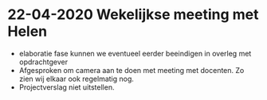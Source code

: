 # 22-04-2020 Wekelijkse meeting met Helen

* elaboratie fase kunnen we eventueel eerder beeindigen in overleg met opdrachtgever
* Afgesproken om camera aan te doen met meeting met docenten. Zo zien wij elkaar ook regelmatig nog.
* Projectverslag niet uitstellen.